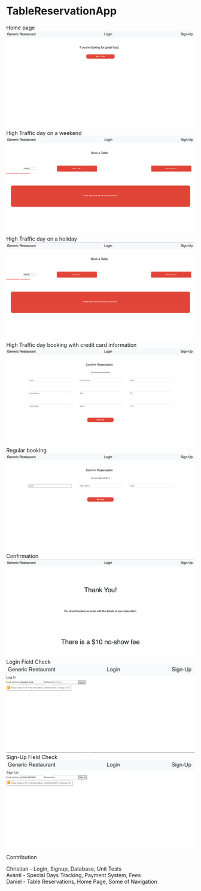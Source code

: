 # TableReservationApp
Home page
![Home](home.png)
<br />
High Traffic day on a weekend 
![high traffic](hightraffic.png)
<br />
High Traffic day on a holiday 
![high traffic holiday](hightraffic2.png)
<br />
High Traffic day booking with credit card information
![Credit](creditcard.png)
<br />
Regular booking
![regular booking](regularbooking.png)
<br />
Confirmation
![confirmation](confirmation.png)
<br />
Login Field Check
![login](loginValidation.png)
<br />
Sign-Up Field Check
![signup](signupValidation.png)
<br />

Contribution <br />

Christian -  Login, Signup, Database, Unit Tests    <br />
Avanti -  Special Days Tracking, Payment System, Fees <br />
Daniel -  Table Reservations, Home Page, Some of Navigation<br />
